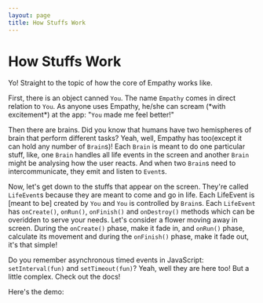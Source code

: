 ```yaml
---
layout: page
title: How Stuffs Work
---
```


# How Stuffs Work
Yo! Straight to the topic of how the core of Empathy works like.

First, there is an object canned `You`. The name `Empathy` comes in direct relation to `You`. As anyone uses Empathy, he/she can scream (\*with excitement\*) at the app: "`You` made me feel better!"

Then there are brains. Did you know that humans have two hemispheres of brain that perform different tasks? Yeah, well, Empathy has too(except it can hold any number of `Brain`s)! Each `Brain` is meant to do one particular stuff, like, one `Brain` handles all life events in the screen and another `Brain` might be analysing how the user reacts. And when two `Brain`s need to intercommunicate, they emit and listen to `Event`s.

Now, let's get down to the stuffs that appear on the screen. They're called `LifeEvent`s because they are meant to come and go in life. Each LifeEvent is \[meant to be\] created by `You` and `You` is controlled by `Brain`s. Each `LifeEvent` has `onCreate()`, `onRun()`, `onFinish()` and `onDestroy()` methods which can be overidden to serve your needs. Let's consider a flower moving away in screen. During the `onCreate()` phase, make it fade in, and `onRun()` phase, calculate its movement and during the `onFinish()` phase, make it fade out, it's that simple!

Do you remember asynchronous timed events in JavaScript: `setInterval(fun)` and `setTimeout(fun)`? Yeah, well they are here too! But a little complex. Check out the docs!

Here's the demo:

